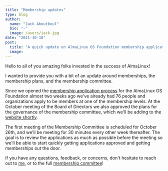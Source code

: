 ```yaml
---
title: "Membership updates"
type: blog
author:
  name: "Jack Aboutboul"
  bio: "-"
  image: /users/jack.jpg
date: "2021-10-18"
post:
  title: "A quick update on AlmaLinux OS Foundation membership applications"
  image:
---
```


Hello to all of you amazing folks invested in the success of AlmaLinux!

I wanted to provide you with a bit of an update around memberships, the membership plans, and the membership committee.

Since we opened the [membership application process](/blog/what-almalinux-foundation-membership-means-for-you/) for the AlmaLinux OS Foundation almost two weeks ago we've already had 76 people and organizations apply to be members at one of the membership levels. At the October meeting of the Board of Directors we also approved the plans for the governance of the membership committee, which we'll be adding to the [website shortly](https://github.com/AlmaLinux/almalinux.org/issues/21).

The first meeting of the Membership Committee is scheduled for October 26th, and we'll be meeting for 30 minutes every other week thereafter. The goal is to review the applications as much as possible before the meeting so we'll be able to start quickly getting applications approved and getting memberships out the door.

If you have any questions, feedback, or concerns, don't hesitate to reach out to [me](mailto:benny@almalinux.org), or to the full [membership committee](mailto:membership@almalinux.org)!
